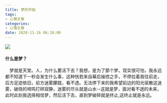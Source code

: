 ```yaml
---
title: 梦的开始
tags:
- 心情文章
categories:
- 心情文章
date: 2020-11-16 06:18:00
---
```

![](https://qiniu.wuchuheng.com/images/33bffeeeb3872939fc8854246d5e8a74c954f7c1.jpg	)
#### 什么是梦？
&emsp;梦就是天堂。人，为什么要活下去？我想，是为了那个梦。现实很可怕，我永远都不知道下一秒会发生什么事，这种恍若来自幕后操控之手，不停拉着我往前走，后方足迹依旧，前方迷雾朦胧，看不透。无法停下来的我希望前边的阳光驱散这迷雾，破晓的啼鸣打碎寂静，迷雾的尽头就是山水--这就是梦，面对看不透的未来，此时此刻我选择相信梦，然后活下去，直到梦破碎就是终止,这终止就是永远。
<!--more-->